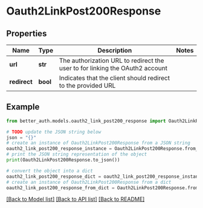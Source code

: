 # Oauth2LinkPost200Response


## Properties

Name | Type | Description | Notes
------------ | ------------- | ------------- | -------------
**url** | **str** | The authorization URL to redirect the user to for linking the OAuth2 account | 
**redirect** | **bool** | Indicates that the client should redirect to the provided URL | 

## Example

```python
from better_auth.models.oauth2_link_post200_response import Oauth2LinkPost200Response

# TODO update the JSON string below
json = "{}"
# create an instance of Oauth2LinkPost200Response from a JSON string
oauth2_link_post200_response_instance = Oauth2LinkPost200Response.from_json(json)
# print the JSON string representation of the object
print(Oauth2LinkPost200Response.to_json())

# convert the object into a dict
oauth2_link_post200_response_dict = oauth2_link_post200_response_instance.to_dict()
# create an instance of Oauth2LinkPost200Response from a dict
oauth2_link_post200_response_from_dict = Oauth2LinkPost200Response.from_dict(oauth2_link_post200_response_dict)
```
[[Back to Model list]](../README.md#documentation-for-models) [[Back to API list]](../README.md#documentation-for-api-endpoints) [[Back to README]](../README.md)


